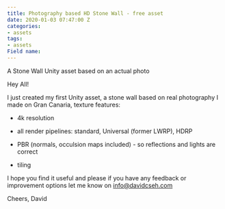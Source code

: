 ```yaml
---
title: Photography based HD Stone Wall - free asset
date: 2020-01-03 07:47:00 Z
categories:
- assets
tags:
- assets
Field name: 
---
```


A Stone Wall Unity asset based on an actual photo

Hey All!

I just created my first Unity asset, a stone wall based on real photography I made on Gran Canaria, texture features:

* 4k resolution

* all render pipelines: standard, Universal (former LWRP), HDRP

* PBR (normals, occulsion maps included) - so reflections and lights are correct

* tiling

I hope you find it useful and please if you have any feedback or improvement options let me know on info@davidcseh.com

Cheers,
David